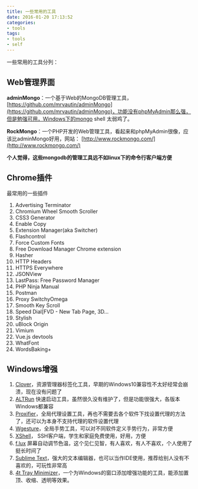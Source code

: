 ```yaml
---
title: 一些常用的工具
date: 2016-01-20 17:13:52
categories:
- tools
tags:
- tools
- self
---
```


一些常用的工具分列：

## Web管理界面
**adminMongo**：一个基于Web的MongoDB管理工具， [https://github.com/mrvautin/adminMongo](https://github.com/mrvautin/adminMongo)，功能没有phpMyAdmin那么强，但是勉强可用，Windows下的mongo shell 太弱鸡了。

**RockMongo**：一个PHP开发的Web管理工具，看起来和phpMyAdmin很像，应该比adminMongo好用，网站： [http://www.rockmongo.com/](http://www.rockmongo.com/)

**个人觉得，这些mongodb的管理工具远不如linux下的命令行客户端方便**

## Chrome插件
最常用的一些插件
1. Advertising Terminator
2. Chromium Wheel Smooth Scroller
3. CSS3 Generator
4. Enable Copy
5. Extension Manager(aka Switcher)
6. Flashcontrol
7. Force Custom Fonts
8. Free Download Manager Chrome extension
9. Hasher
10. HTTP  Headers
11. HTTPS Everywhere
12. JSONView
13. LastPass: Free Password Manager
14. PHP Ninja Manual
15. Postman
16. Proxy SwitchyOmega
17. Smooth Key Scroll
18. Speed Dial[FVD - New Tab Page, 3D...
19. Stylish
20. uBlock Origin
21. Vimium
22. Vue.js devtools
23. WhatFont
24. WordsBaking+

## Windows增强
1. [Clover](http://cn.ejie.me/)，资源管理器标签化工具，早期的Windows10兼容性不太好经常会崩溃，现在没有问题了
2. [ALTRun](http://www.appinn.com/altrun/) 快速启动工具，虽然很久没有维护了，但是功能很强大，各版本Windows都兼容
3. [Proxifier](https://www.proxifier.com/)，全局代理设置工具，再也不需要去各个软件下找设置代理的方法了，还可以为本身不支持代理的软件设置代理
4. [Wgesture](www.yingdev.com/projects/wgestures)，全局手势工具，可以对不同软件定义手势行为，非常方便
5. [XShell](https://www.netsarang.com/xshell_download.html)， SSH客户端，学生和家庭免费使用，好用，方便
6. [f.lux](https://justgetflux.com/) 屏幕自动调节色温，这个见仁见智，有人喜欢，有人不喜欢，个人使用了挺长时间了
7. [Sublime Text](https://www.sublimetext.com)，强大的文本编辑器，也可以当作IDE使用，推荐给别人没有不喜欢的，可玩性非常高
8. [4t Tray Minimizer](http://www.4t-niagara.com/)，一个为Windows的窗口添加增强功能的工具，能添加置顶、收缩、透明等效果。
